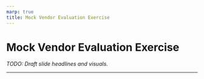 ```yaml
---
marp: true
title: Mock Vendor Evaluation Exercise
---
```


# Mock Vendor Evaluation Exercise
*TODO: Draft slide headlines and visuals.*

---
<!-- TODO: Outline the vendor evaluation role-play structure and discussion prompts. -->
